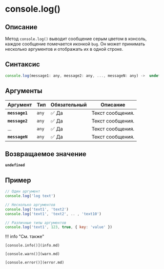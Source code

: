 # console.log()

## Описание
Метод `console.log()` выводит сообщение серым цветом в консоль, каждое сообщение помечается иконкой `bug`. Он может принимать несколько аргументов и отображать их в одной строке.

## Синтаксис
``` javascript
console.log(message1: any, message2: any, ..., messageN: any) ->  undefined
``` 

## Аргументы
| Аргумент | Тип      | Обязательный | Описание                                                                 |
|----------|----------|--------------|--------------------------------------------------------------------------|
| **`message1`**   | `any` | :white_check_mark: Да         | Текст сообщения. |
| **`message2`**   | `any` | :white_check_mark: Да         | Текст сообщения. |
| ...  | `any` | :white_check_mark: Да         | Текст сообщения. |
| **`messageN`**   | `any` | :white_check_mark: Да         | Текст сообщения. |

## Возвращаемое значение
**`undefined`**

## Пример
``` javascript linenums="1"
// Один аргумент
console.log('log text')

// Несколько аргументов
console.log('text1', 'text2')
console.log('text1', 'text2', .. , 'text10')

// Различные типы аргументов
console.log('text1', 123, true, { key: 'value' })
``` 

!!! info "См. также"

    [console.info()](info.md)
	
	[console.warn()](warn.md)
	
	[console.error()](error.md)
